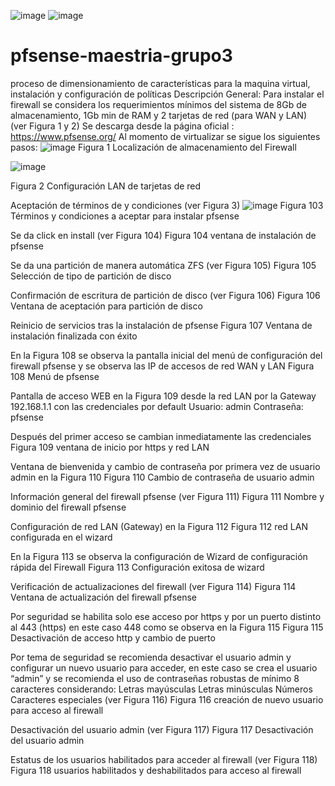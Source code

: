![image](https://github.com/lazuniga03/pfsense-maestria-grupo3/assets/144503813/8133f468-04e7-4a66-bcc1-15cb70ecab2c) ![image](https://github.com/lazuniga03/pfsense-maestria-grupo3/assets/144503813/f385eb05-fb30-461a-9a17-b5ae8c681686)

# pfsense-maestria-grupo3
proceso de dimensionamiento de características para la maquina virtual, instalación y configuración de políticas
Descripción General:
Para instalar el firewall se considera los requerimientos mínimos del sistema de 8Gb de almacenamiento, 1Gb min de RAM y 2 tarjetas de red (para WAN y LAN) (ver Figura 1 y 2)
Se descarga desde la página oficial :
https://www.pfsense.org/ 
Al momento de virtualizar se sigue los siguientes pasos:
![image](https://github.com/lazuniga03/pfsense-maestria-grupo3/assets/144503813/72722099-5493-46e2-9621-d76ea68a2711)
Figura 1 Localización de almacenamiento del Firewall


 ![image](https://github.com/lazuniga03/pfsense-maestria-grupo3/assets/144503813/24b6690c-97a8-4c99-82b6-a3a29f3689ed)

Figura 2 Configuración LAN de tarjetas de red
 

Aceptación de términos de y condiciones (ver Figura 3)
![image](https://github.com/lazuniga03/pfsense-maestria-grupo3/assets/144503813/66a69458-3431-4efb-b73f-509a940fcdc4)
Figura 103 Términos y condiciones a aceptar para instalar pfsense

 
Se da click en install (ver Figura 104)
Figura 104 ventana de instalación de pfsense
 
Se da una partición de manera automática ZFS (ver Figura 105)
Figura 105 Selección de tipo de partición de disco

 

Confirmación de escritura de partición de disco (ver Figura 106)
Figura 106 Ventana de aceptación para partición de disco
 
Reinicio de servicios tras la instalación de pfsense
Figura 107 Ventana de instalación finalizada con éxito
 
En la Figura 108 se observa la pantalla inicial del menú de configuración del firewall pfsense y se observa las IP de accesos de red WAN y LAN 
Figura 108 Menú de pfsense

 
Pantalla de acceso WEB en la Figura 109 desde la red LAN por la Gateway 192.168.1.1 con las credenciales por default
Usuario: admin
Contraseña: pfsense

Después del primer acceso se cambian inmediatamente las credenciales 
Figura 109 ventana de inicio por https y red LAN

 

Ventana de bienvenida y cambio de contraseña por primera vez de usuario admin en la Figura 110
Figura 110 Cambio de contraseña de usuario admin
 
Información general del firewall pfsense (ver Figura 111)
Figura 111 Nombre y dominio del firewall pfsense
 
Configuración de red LAN (Gateway) en la Figura 112
Figura 112 red LAN configurada en el wizard
 
En la Figura 113 se observa la configuración de Wizard de configuración rápida del Firewall
Figura 113 Configuración exitosa de wizard 

 

Verificación de actualizaciones del firewall (ver Figura 114)
Figura 114 Ventana de actualización del firewall pfsense
 
Por seguridad se habilita solo ese acceso por https y por un puerto distinto al 443 (https) en este caso 448 como se observa en la Figura 115
Figura 115 Desactivación de acceso http y cambio de puerto
 
Por tema de seguridad se recomienda desactivar el usuario admin y configurar un nuevo usuario para acceder, en este caso se crea el usuario “admin” y se recomienda el uso de contraseñas robustas de mínimo 8 caracteres considerando: 
Letras mayúsculas
Letras minúsculas
Números
Caracteres especiales (ver Figura 116)
Figura 116 creación de nuevo usuario para acceso al firewall


 
Desactivación del usuario admin (ver Figura 117)
Figura 117 Desactivación del usuario admin

 
Estatus de los usuarios habilitados para acceder al firewall (ver Figura 118)
Figura 118 usuarios habilitados y deshabilitados para acceso al firewall
 
